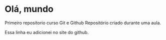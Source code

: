 # Olá, mundo
 Primeiro repositorio curso Git e Github
 Repositório criado durante uma aula.
 
 Essa linha eu adicionei no site do github.
